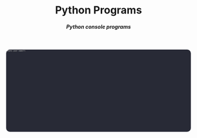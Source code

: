 <h1 align="center">Python Programs</h2>
<h5 align="center">Python console programs</h5>
<br />
<p align="center">
<img style="border-radius: 10px" src="https://github.com/IsolatedThinker117/PythonCalculator/blob/master/img/Calculator.jpg">
</p>
